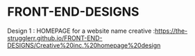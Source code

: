 # FRONT-END-DESIGNS

Design 1 : HOMEPAGE for a website name creative :https://the-strugglerr.github.io/FRONT-END-DESIGNS/Creative%20inc.%20homepage%20design
